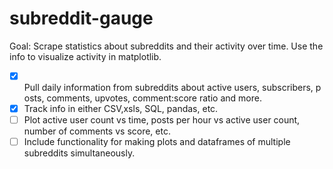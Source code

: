 # subreddit-gauge

Goal: Scrape statistics about subreddits and their activity over time. Use the info to visualize activity in matplotlib.

- [x] Pull daily information from subreddits about active users, subscribers, posts, comments, upvotes, comment:score ratio and more.
- [x] Track info in either CSV,xsls, SQL, pandas, etc.
- [ ] Plot active user count vs time, posts per hour vs active user count, number of comments vs score, etc.
- [ ] Include functionality for making plots and dataframes of multiple subreddits simultaneously.
